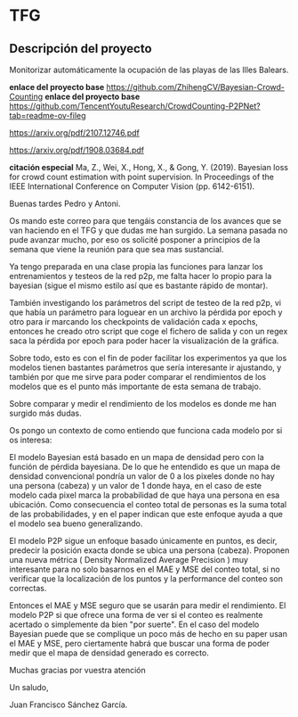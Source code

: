 # TFG

## Descripción del proyecto
Monitorizar automáticamente la ocupación de las playas de las Illes Balears.

**enlace del proyecto base** https://github.com/ZhihengCV/Bayesian-Crowd-Counting
**enlace del proyecto base** https://github.com/TencentYoutuResearch/CrowdCounting-P2PNet?tab=readme-ov-fileg


https://arxiv.org/pdf/2107.12746.pdf

https://arxiv.org/pdf/1908.03684.pdf

**citación especial** Ma, Z., Wei, X., Hong, X., & Gong, Y. (2019). Bayesian loss for crowd count estimation with point supervision. In Proceedings of the IEEE International Conference on Computer Vision (pp. 6142-6151).


Buenas tardes Pedro y Antoni. 

Os mando este correo para que tengáis constancia de los avances que se van haciendo en el TFG y que dudas me han surgido. La semana pasada no pude avanzar mucho, por eso os solicité posponer a principios de la semana que viene la reunión para que sea mas sustancial.

Ya tengo preparada en una clase propia las funciones para lanzar los entrenamientos y testeos de la red p2p, me falta hacer lo propio para la bayesian (sigue el mismo estilo así que es bastante rápido de montar). 

También investigando los parámetros del script de testeo de la red p2p, vi que había un parámetro para loguear en un archivo la pérdida por epoch y otro para ir marcando los checkpoints de validación cada x epochs, entonces he creado otro script que coge el fichero de salida y con un regex saca la pérdida por epoch para poder hacer la visualización de la gráfica. 

Sobre todo, esto es con el fin de poder facilitar los experimentos ya que los modelos tienen bastantes parámetros que sería interesante ir ajustando, y también por que me sirve para poder comparar el rendimientos de los modelos que es el punto más importante de esta semana de trabajo. 

Sobre comparar y medir el rendimiento de los modelos es donde me han surgido más dudas. 

Os pongo un contexto de como entiendo que funciona cada modelo por si os interesa:

El modelo Bayesian está basado en un mapa de densidad pero con la función de pérdida bayesiana. De lo que he entendido es que un mapa de densidad convencional pondría un valor de 0 a los pixeles donde no hay una persona (cabeza) y un valor de 1 donde haya, en el caso de este modelo cada pixel marca la probabilidad de que haya una persona en esa ubicación. Como consecuencia el conteo total de personas es la suma total de las probabilidades, y en el paper indican que este enfoque ayuda a que el modelo sea bueno generalizando.

El modelo P2P sigue un enfoque basado únicamente en puntos, es decir, predecir la posición exacta donde se ubica una persona (cabeza). Proponen una nueva métrica ( Density Normalized Average Precision ) muy interesante para no solo basarnos en el MAE y MSE del conteo total, si no verificar que la localización de los puntos y la performance del conteo son correctas. 

Entonces el MAE y MSE seguro que se usarán para medir el rendimiento. El modelo P2P si que ofrece una forma de ver si el conteo es realmente acertado o simplemente da bien "por suerte". En el caso del modelo Bayesian puede que se complique un poco más de hecho en su paper usan el MAE y MSE, pero ciertamente habrá que buscar una forma de poder medir que el mapa de densidad generado es correcto. 

Muchas gracias por vuestra atención

Un saludo, 

Juan Francisco Sánchez García.